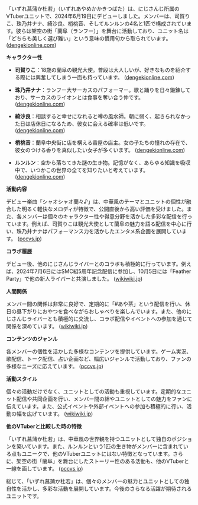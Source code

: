 「いずれ菖蒲か杜若」（いずれあやめかかきつばた）は、にじさんじ所属のVTuberユニットで、2024年6月19日にデビューしました。メンバーは、司賀りこ、珠乃井ナナ、綺沙良、梢桃音、そしてルンルンの4名と1匹で構成されています。彼らは架空の街「蘭阜（ランフー）」を舞台に活動しており、ユニット名は「どちらも美しく選び難い」という意味の慣用句から取られています。 ([dengekionline.com](https://dengekionline.com/article/202406/8526?utm_source=openai))

**キャラクター性**

- **司賀りこ**：18歳の蘭阜の観光大使。普段は大人しいが、好きなものを紹介する際には興奮してしまう一面も持っています。 ([dengekionline.com](https://dengekionline.com/article/202406/8526?utm_source=openai))

- **珠乃井ナナ**：ランフー大サーカスのパフォーマー。歌と踊りを日々鍛錬しており、サーカスのライオンとは食事を奪い合う仲です。 ([dengekionline.com](https://dengekionline.com/article/202406/8526?utm_source=openai))

- **綺沙良**：相談すると幸せになれると噂の風水師。朝に弱く、起きられなかった日は店休日になるため、彼女に会える確率は低いです。 ([dengekionline.com](https://dengekionline.com/article/202406/8526?utm_source=openai))

- **梢桃音**：蘭阜中央街に店を構える香屋の店主。女の子たちの憧れの存在で、彼女のつける香りを真似したい女子が多くいます。 ([dengekionline.com](https://dengekionline.com/article/202406/8526?utm_source=openai))

- **ルンルン**：空から落ちてきた謎の生き物。記憶がなく、あらゆる知識を吸収中で、いつかこの世界の全てを知りたいと考えています。 ([dengekionline.com](https://dengekionline.com/article/202406/8526?utm_source=openai))

**活動内容**

デビュー楽曲「シャオシャオ蘭々♪」は、中華風のテーマとユニットの個性が融合した明るく軽快なメロディが特徴で、公開直後から高い評価を受けました。また、各メンバーは個々のキャラクター性や得意分野を活かした多彩な配信を行っています。例えば、司賀りこは観光大使として蘭阜の魅力を語る配信を中心に行い、珠乃井ナナはパフォーマンス力を活かしたエンタメ系企画を展開しています。 ([pccvs.jp](https://www.pccvs.jp/ayameka/?utm_source=openai))

**コラボ履歴**

デビュー後、他のにじさんじライバーとのコラボも積極的に行っています。例えば、2024年7月6日にはSMC組5周年記念配信に参加し、10月5日には「Feather Party」で他の新人ライバーと共演しました。 ([wikiwiki.jp](https://wikiwiki.jp/nijisanji/%E3%81%84%E3%81%9A%E3%82%8C%E8%8F%96%E8%92%B2%E3%81%8B%E6%9D%9C%E8%8B%A5?utm_source=openai))

**人間関係**

メンバー間の関係は非常に良好で、定期的に「#あや茶」という配信を行い、休日の昼下がりにおやつを食べながらおしゃべりを楽しんでいます。また、他のにじさんじライバーとも積極的に交流し、コラボ配信やイベントへの参加を通じて関係を深めています。 ([wikiwiki.jp](https://wikiwiki.jp/nijisanji/%E3%81%84%E3%81%9A%E3%82%8C%E8%8F%96%E8%92%B2%E3%81%8B%E6%9D%9C%E8%8B%A5?utm_source=openai))

**コンテンツのジャンル**

各メンバーの個性を活かした多様なコンテンツを提供しています。ゲーム実況、歌配信、トーク配信、占い企画など、幅広いジャンルで活動しており、ファンの多様なニーズに応えています。 ([pccvs.jp](https://www.pccvs.jp/ayameka/?utm_source=openai))

**活動スタイル**

個々の活動だけでなく、ユニットとしての活動も重視しています。定期的なユニット配信や共同企画を行い、メンバー間の絆やユニットとしての魅力をファンに伝えています。また、公式イベントや外部イベントへの参加も積極的に行い、活動の幅を広げています。 ([wikiwiki.jp](https://wikiwiki.jp/nijisanji/%E3%81%84%E3%81%9A%E3%82%8C%E8%8F%96%E8%92%B2%E3%81%8B%E6%9D%9C%E8%8B%A5?utm_source=openai))

**他のVTuberと比較した時の特徴**

「いずれ菖蒲か杜若」は、中華風の世界観を持つユニットとして独自のポジションを築いています。また、ルンルンという1匹の生き物がメンバーに含まれている点もユニークで、他のVTuberユニットにはない特徴となっています。さらに、架空の街「蘭阜」を舞台にしたストーリー性のある活動も、他のVTuberと一線を画しています。 ([pccvs.jp](https://www.pccvs.jp/ayameka/?utm_source=openai))

総じて、「いずれ菖蒲か杜若」は、個々のメンバーの魅力とユニットとしての独自性を活かし、多彩な活動を展開しています。今後のさらなる活躍が期待されるユニットです。 